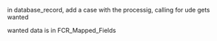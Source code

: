 in database_record, add a case with the processig, calling for ude gets wanted

wanted data is in FCR_Mapped_Fields